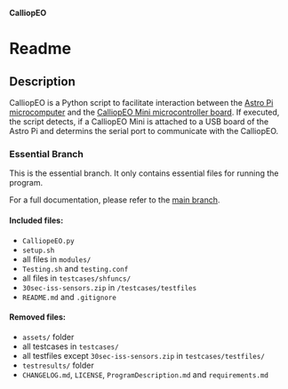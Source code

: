 **CalliopEO**
# Readme

## Description
CalliopEO is a Python script to facilitate interaction between the [Astro Pi microcomputer](https://astro-pi.org/) and the [CalliopEO Mini microcontroller board](https://calliope.cc/en/calliopeo). If executed, the script detects, if a CalliopEO Mini is attached to a USB board of the Astro Pi and determins the serial port to communicate with the CalliopEO.

### Essential Branch

This is the essential branch. It only contains essential files for running the program.

For a full documentation, please refer to the [main branch](https://github.com/calliope-edu/CalliopEO_AstroPi/tree/main).

#### Included files:
- `CalliopeEO.py`
- `setup.sh`
- all files in `modules/`
- `Testing.sh` and `testing.conf`
- all files in `testcases/shfuncs/`
- `30sec-iss-sensors.zip` in `/testcases/testfiles`
- `README.md` and `.gitignore`

#### Removed files:
- `assets/` folder
- all testcases in `testcases/`
- all testfiles except `30sec-iss-sensors.zip` in `testcases/testfiles/`
- `testresults/` folder
- `CHANGELOG.md`, `LICENSE`, `ProgramDescription.md` and `requirements.md`

